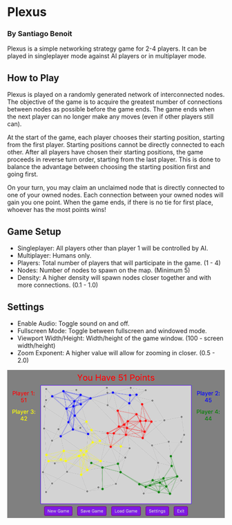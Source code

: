 # Plexus
### By Santiago Benoit
Plexus is a simple networking strategy game for 2-4 players. It can be played in singleplayer mode against AI players or in multiplayer mode.

## How to Play
Plexus is played on a randomly generated network of interconnected nodes. The objective of the game is to acquire the greatest number of connections between nodes as possible before the game ends. The game ends when the next player can no longer make any moves (even if other players still can).

At the start of the game, each player chooses their starting position, starting from the first player. Starting positions cannot be directly connected to each other. After all players have chosen their starting positions, the game proceeds in reverse turn order, starting from the last player. This is done to balance the advantage between choosing the starting position first and going first.

On your turn, you may claim an unclaimed node that is directly connected to one of your owned nodes. Each connection between your owned nodes will gain you one point. When the game ends, if there is no tie for first place, whoever has the most points wins!

## Game Setup
- Singleplayer: All players other than player 1 will be controlled by AI.
- Multiplayer: Humans only.
- Players: Total number of players that will participate in the game. (1 - 4)
- Nodes: Number of nodes to spawn on the map. (Minimum 5)
- Density: A higher density will spawn nodes closer together and with more connections. (0.1 - 1.0)

## Settings
- Enable Audio: Toggle sound on and off.
- Fullscreen Mode: Toggle between fullscreen and windowed mode.
- Viewport Width/Height: Width/height of the game window. (100 - screen width/height)
- Zoom Exponent: A higher value will allow for zooming in closer. (0.5 - 2.0)


![Plexus Screenshot](/images/plexus_screenshot.png?raw=true)
